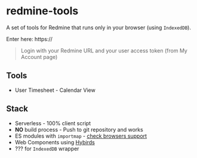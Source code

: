 # redmine-tools

A set of tools for Redmine that runs only in your browser (using `IndexedDB`).

Enter here: https://

> Login with your Redmine URL and your user access token (from My Account page)

## Tools
- User Timesheet - Calendar View

## Stack

- Serverless - 100% client script
- **NO** build process - Push to git repository and works
- ES modules with `importmap` - [check browsers support](https://caniuse.com/?search=importmap)
- Web Components using [Hybirds](https://hybrids.js.org/#/)
- ??? for `IndexedDB` wrapper
